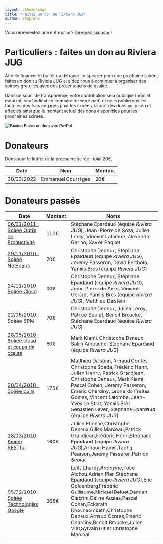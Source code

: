 ```yaml
---
layout: :theme/page
title: "Faites un don au Riviera JUG"
author: stephane
---
```


Vous représentez une entreprise ? [Devenez sponsor](Main.Sponsors) !

# Particuliers : faites un don au Riviera JUG

Afin de financer le buffet ou défrayer un speaker pour une prochaine soirée, faites un don au Riviera JUG et aidez nous à continuer à organiser des soirées gratuites avec des présentations de qualité.

Dans un souci de transparence, votre contribution sera publique (nom et montant, sauf indication contraire de votre part) et nous publierons les factures des frais engagés pour les soirées, la part des dons qui y seront affectés ainsi que le montant actuel des dons disponibles pour les prochaines soirées.

<form action="https://www.paypal.com/donate" method="post" target="_top">
<input type="hidden" name="hosted_button_id" value="MRUA3WZ5DG3CA" />
<input type="image" src="https://www.paypal.com/fr_FR/FR/i/btn/btn_donate_SM.gif" border="0" name="submit" title="PayPal - The safer, easier way to pay online!" alt="Bouton Faites un don avec PayPal" />
<img alt="" border="0" src="https://www.paypal.com/fr_FR/i/scr/pixel.gif" width="1" height="1" />
</form>

# Donateurs

Dons pour le buffet de la prochaine soirée : total 20€.

|Date|Nom|Montant|
|---|---|---|
|30/03/2022|Emmanuel Courrèges|20€|



# Donateurs passés

|Date|Montant|Noms|
|---|---|---|
|[06/01/2011 : Soirée Outils de Productivité](Main.201101-outils)|110€|Stéphane Epardaud (équipe *Riviera JUG*), Jean-Pierre de Soza, Julien Leroy, Vincent Latombe, Alexandre Garino, Xavier Paquet|
|[29/11/2010 : Soirée NetBeans](Main.201012-netbeans)|70€|Christophe Deneux, Stéphane Epardaud (équipe *Riviera JUG*), Jeremy Passeron, David Bertholo, Yannis Bres (équipe *Riviera JUG*)|
|[24/11/2010 : Soirée Cloud](Main.201011-cloud)|90€|Christophe Deneux, Stéphane Epardaud (équipe *Riviera JUG*), Jean-Pierre de Soza, Vincent Gerard, Yannis Bres (équipe *Riviera JUG*), Matthieu Dalstein|
|[22/06/2010 : Soirée BPM](Main.201006-bpm)|70€|Christophe Deneux, Julien Leroy, Patrice Seurat, Benoit Broucke, Stéphane Epardaud (équipe *Riviera JUG*)|
|[28/05/2010 : Soirée cloud et coups de cœurs](Main.201005-cloud)|60€|Mark Kiami, Christophe Deneux, Salim Aïnouche, Stéphane Epardaud (équipe *Riviera JUG*)|
|[20/04/2010 : Soirée build](Main.201004-build)|175€|Matthieu Dalstein, Arnaud Contes, Christophe Spada, Frédéric Henri, Julien Henry, Patrick Grandjean, Christophe Deneux, Mark Kiami, Pascal Cohen, Jeremy Passeron, Emeric Chardiny, Leonardo Freitas Gomes, Vincent Latombe, Jean-Yves Le Strat, Yannis Brès, Sébastien Lever, Stéphane Epardaud (équipe *Riviera JUG*)|
|[18/03/2010 : Soirée RESTful](Main.201003-restful)|160€|Julien Etienne,Christophe Deneux,Gilles Marceau,Patrick Grandjean,Frédéric Henri,Stéphane Epardaud (équipe *Riviera JUG*),Arnaud Hamel,Tadhg Pearson,Jeremy Passeron,Patrice Seurat|
|[05/02/2010 : Soirée Technologies Google](Main.201002-google)|365€|Leïla Lhardy,_Anonyme_,Tobo Atchou,Adrien Plan,Stéphane Épardaud (équipe *Riviera JUG*),Eric Goldenberg,Frédéric Guillaume,Mickael Beluet,Damien Ciabrini,Céline Auzias,Pascal Cohen,Eckarath Khounsombath,Christophe Deneux,Arnaud Contes,Emeric Chardiny,Benoit Broucke,Julien Viet,Sylvain Hitier,Christophe Marchal|








